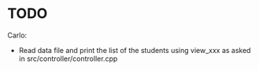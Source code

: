 # TODO

Carlo:
 - Read data file and print the list of the students using view_xxx as asked in src/controller/controller.cpp

